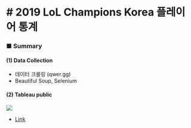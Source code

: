 # # 2019 LoL Champions Korea 플레이어 통계

### ■ Summary

#### (1) Data Collection

- 데이터 크롤링 (qwer.gg)
- Beautiful Soup, Selenium

#### (2) Tableau public

![](C:\Users\Lee\Desktop\github\data-science-portfolio\lck_2019\image\2019_LCK.png)

- [Link](https://public.tableau.com/profile/jaeyoung.lee#!/vizhome/2019LoLChampionsKoreaPlayerStatistics/2019_LCK)
